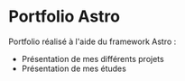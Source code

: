 # Portfolio Astro

Portfolio réalisé à l'aide du framework Astro :
- Présentation de mes différents projets
- Présentation de mes études